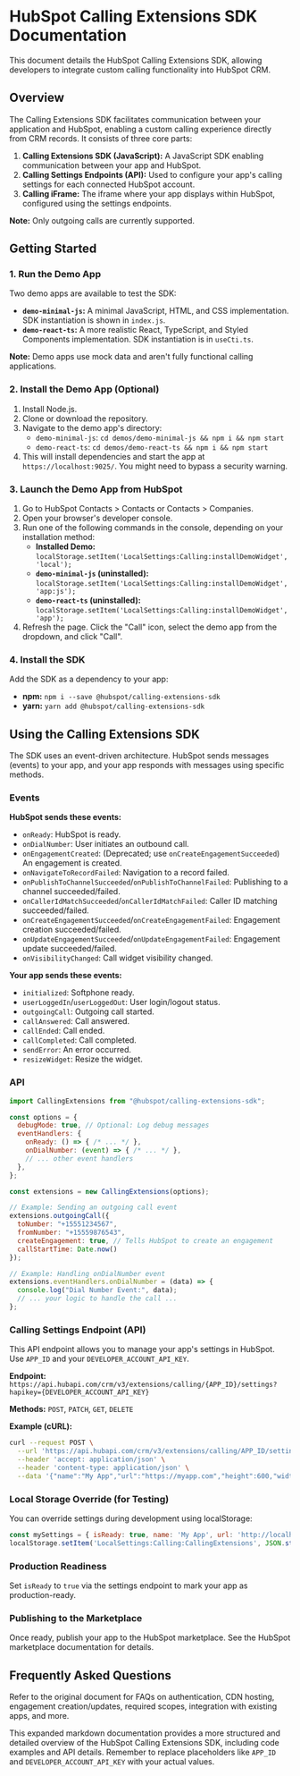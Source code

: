 # HubSpot Calling Extensions SDK Documentation

This document details the HubSpot Calling Extensions SDK, allowing developers to integrate custom calling functionality into HubSpot CRM.

## Overview

The Calling Extensions SDK facilitates communication between your application and HubSpot, enabling a custom calling experience directly from CRM records.  It consists of three core parts:

1. **Calling Extensions SDK (JavaScript):** A JavaScript SDK enabling communication between your app and HubSpot.
2. **Calling Settings Endpoints (API):**  Used to configure your app's calling settings for each connected HubSpot account.
3. **Calling iFrame:**  The iframe where your app displays within HubSpot, configured using the settings endpoints.

**Note:** Only outgoing calls are currently supported.

## Getting Started

### 1. Run the Demo App

Two demo apps are available to test the SDK:

* **`demo-minimal-js`:**  A minimal JavaScript, HTML, and CSS implementation.  SDK instantiation is shown in `index.js`.
* **`demo-react-ts`:** A more realistic React, TypeScript, and Styled Components implementation. SDK instantiation is in `useCti.ts`.

**Note:** Demo apps use mock data and aren't fully functional calling applications.

### 2. Install the Demo App (Optional)

1. Install Node.js.
2. Clone or download the repository.
3. Navigate to the demo app's directory:
   * `demo-minimal-js`: `cd demos/demo-minimal-js && npm i && npm start`
   * `demo-react-ts`: `cd demos/demo-react-ts && npm i && npm start`
4. This will install dependencies and start the app at `https://localhost:9025/`.  You might need to bypass a security warning.

### 3. Launch the Demo App from HubSpot

1. Go to HubSpot Contacts > Contacts or Contacts > Companies.
2. Open your browser's developer console.
3. Run one of the following commands in the console, depending on your installation method:
    * **Installed Demo:** `localStorage.setItem('LocalSettings:Calling:installDemoWidget', 'local');`
    * **`demo-minimal-js` (uninstalled):** `localStorage.setItem('LocalSettings:Calling:installDemoWidget', 'app:js');`
    * **`demo-react-ts` (uninstalled):** `localStorage.setItem('LocalSettings:Calling:installDemoWidget', 'app');`
4. Refresh the page.  Click the "Call" icon, select the demo app from the dropdown, and click "Call".

### 4. Install the SDK

Add the SDK as a dependency to your app:

* **npm:** `npm i --save @hubspot/calling-extensions-sdk`
* **yarn:** `yarn add @hubspot/calling-extensions-sdk`


## Using the Calling Extensions SDK

The SDK uses an event-driven architecture.  HubSpot sends messages (events) to your app, and your app responds with messages using specific methods.

### Events

**HubSpot sends these events:**

* `onReady`: HubSpot is ready.
* `onDialNumber`: User initiates an outbound call.
* `onEngagementCreated`: (Deprecated; use `onCreateEngagementSucceeded`) An engagement is created.
* `onNavigateToRecordFailed`: Navigation to a record failed.
* `onPublishToChannelSucceeded`/`onPublishToChannelFailed`: Publishing to a channel succeeded/failed.
* `onCallerIdMatchSucceeded`/`onCallerIdMatchFailed`: Caller ID matching succeeded/failed.
* `onCreateEngagementSucceeded`/`onCreateEngagementFailed`: Engagement creation succeeded/failed.
* `onUpdateEngagementSucceeded`/`onUpdateEngagementFailed`: Engagement update succeeded/failed.
* `onVisibilityChanged`: Call widget visibility changed.

**Your app sends these events:**

* `initialized`: Softphone ready.
* `userLoggedIn`/`userLoggedOut`: User login/logout status.
* `outgoingCall`: Outgoing call started.
* `callAnswered`: Call answered.
* `callEnded`: Call ended.
* `callCompleted`: Call completed.
* `sendError`: An error occurred.
* `resizeWidget`: Resize the widget.


### API

```javascript
import CallingExtensions from "@hubspot/calling-extensions-sdk";

const options = {
  debugMode: true, // Optional: Log debug messages
  eventHandlers: {
    onReady: () => { /* ... */ },
    onDialNumber: (event) => { /* ... */ },
    // ... other event handlers
  },
};

const extensions = new CallingExtensions(options);

// Example: Sending an outgoing call event
extensions.outgoingCall({
  toNumber: "+15551234567",
  fromNumber: "+15559876543",
  createEngagement: true, // Tells HubSpot to create an engagement
  callStartTime: Date.now()
});

// Example: Handling onDialNumber event
extensions.eventHandlers.onDialNumber = (data) => {
  console.log("Dial Number Event:", data);
  // ... your logic to handle the call ...
};
```


### Calling Settings Endpoint (API)

This API endpoint allows you to manage your app's settings in HubSpot.  Use `APP_ID` and your `DEVELOPER_ACCOUNT_API_KEY`.

**Endpoint:** `https://api.hubapi.com/crm/v3/extensions/calling/{APP_ID}/settings?hapikey={DEVELOPER_ACCOUNT_API_KEY}`

**Methods:** `POST`, `PATCH`, `GET`, `DELETE`

**Example (cURL):**

```bash
curl --request POST \
  --url 'https://api.hubapi.com/crm/v3/extensions/calling/APP_ID/settings?hapikey=DEVELOPER_ACCOUNT_API_KEY' \
  --header 'accept: application/json' \
  --header 'content-type: application/json' \
  --data '{"name":"My App","url":"https://myapp.com","height":600,"width":400,"isReady":false}'
```

### Local Storage Override (for Testing)

You can override settings during development using localStorage:

```javascript
const mySettings = { isReady: true, name: 'My App', url: 'http://localhost:3000' };
localStorage.setItem('LocalSettings:Calling:CallingExtensions', JSON.stringify(mySettings));
```

### Production Readiness

Set `isReady` to `true` via the settings endpoint to mark your app as production-ready.

### Publishing to the Marketplace

Once ready, publish your app to the HubSpot marketplace.  See the HubSpot marketplace documentation for details.


## Frequently Asked Questions

Refer to the original document for FAQs on authentication, CDN hosting, engagement creation/updates, required scopes, integration with existing apps, and more.


This expanded markdown documentation provides a more structured and detailed overview of the HubSpot Calling Extensions SDK, including code examples and API details.  Remember to replace placeholders like `APP_ID` and `DEVELOPER_ACCOUNT_API_KEY` with your actual values.
